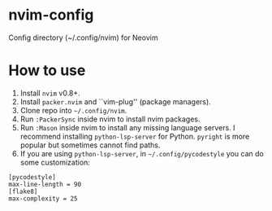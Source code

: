 # nvim-config
Config directory (~/.config/nvim) for Neovim

# How to use 
1. Install ``nvim`` v0.8+.
2. Install ``packer.nvim`` and ``vim-plug'' (package managers).
3. Clone repo into ``~/.config/nvim``.
4. Run ``:PackerSync`` inside nvim to install nvim packages. 
5. Run ``:Mason`` inside nvim to install any missing language servers. I recommend installing ``python-lsp-server`` for Python. ``pyright`` is more popular but sometimes cannot find paths.
6. If you are using ``python-lsp-server``, in ``~/.config/pycodestyle`` you can do some customization:
```
[pycodestyle]
max-line-length = 90
[flake8]
max-complexity = 25
```
